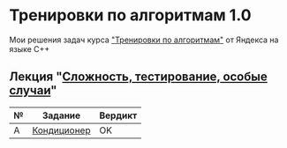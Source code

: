 [lecture1]: https://github.com/empathystorm/Yandex.Training-1.0/tree/main/1.%20%D0%A1%D0%BB%D0%BE%D0%B6%D0%BD%D0%BE%D1%81%D1%82%D1%8C%2C%20%D1%82%D0%B5%D1%81%D1%82%D0%B8%D1%80%D0%BE%D0%B2%D0%B0%D0%BD%D0%B8%D0%B5%2C%20%D0%BE%D1%81%D0%BE%D0%B1%D1%8B%D0%B5%20%D1%81%D0%BB%D1%83%D1%87%D0%B0%D0%B8
[task1]: (https://github.com/empathystorm/Yandex.Training-1.0/blob/main/1.%20%D0%A1%D0%BB%D0%BE%D0%B6%D0%BD%D0%BE%D1%81%D1%82%D1%8C%2C%20%D1%82%D0%B5%D1%81%D1%82%D0%B8%D1%80%D0%BE%D0%B2%D0%B0%D0%BD%D0%B8%D0%B5%2C%20%D0%BE%D1%81%D0%BE%D0%B1%D1%8B%D0%B5%20%D1%81%D0%BB%D1%83%D1%87%D0%B0%D0%B8/A.%20%D0%9A%D0%BE%D0%BD%D0%B4%D0%B8%D1%86%D0%B8%D0%BE%D0%BD%D0%B5%D1%80.cpp)

# Тренировки по алгоритмам 1.0
Мои решения задач курса ["Тренировки по алгоритмам"](https://yandex.ru/yaintern/algorithm-training) от Яндекса на языке C++

## Лекция "[Сложность, тестирование, особые случаи](lecture1)"
| № | Задание | Вердикт |
| - | - | - |
| A | [Кондиционер](task1)  | OK |
